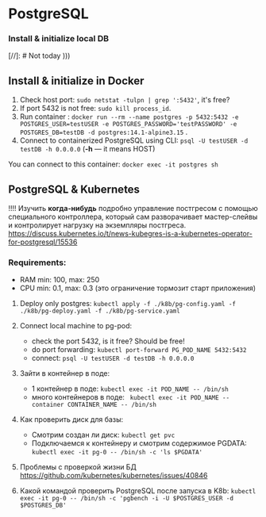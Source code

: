 # PostgreSQL

### Install & initialize local DB

[//]: #<TODO write instalation description>
Not today )))

## Install & initialize in Docker

1. Check host port: `sudo netstat -tulpn | grep ':5432'`, it's free?
2. If port 5432 is not free: `sudo kill process_id`.
3. Run
   container : `docker run --rm --name postgres -p 5432:5432 -e POSTGRES_USER=testUSER -e POSTGRES_PASSWORD='testPASSWORD' -e POSTGRES_DB=testDB -d postgres:14.1-alpine3.15`
   .
4. Connect to containerized PostgreSQL using CLI: `psql -U testUSER -d testDB -h 0.0.0.0` (**-h** —
   it means HOST)

You can connect to this container: `docker exec -it postgres sh`

## PostgreSQL & Kubernetes

!!!! Изучить **когда-нибудь** подробно управление постгресом с помощью специального контроллера,
который сам разворачивает мастер-слейвы и контролирует нагрузку на экземпляры
постгреса. https://discuss.kubernetes.io/t/news-kubegres-is-a-kubernetes-operator-for-postgresql/15536

### Requirements:

- RAM min: 100, max: 250
- CPU min: 0.1, max: 0.3 (это ограничение тормозит старт приложения)

1. Deploy only
   postgres: `kubectl apply -f ./k8b/pg-config.yaml -f ./k8b/pg-deploy.yaml -f ./k8b/pg-service.yaml`
2. Connect local machine to pg-pod:
    - check the port 5432, is it free? Should be free!
    - do port forwarding: `kubectl port-forward PG_POD_NAME 5432:5432`
    - connect: `psql -U testUSER -d testDB -h 0.0.0.0`
3. Зайти в контейнер в поде:
    - 1 контейнер в поде: `kubectl exec -it POD_NAME -- /bin/sh`
    - много контейнеров в поде: ` kubectl exec -it POD_NAME --container CONTAINER_NAME -- /bin/sh`
4. Как проверить диск для базы:
    - Смотрим создан ли диск: `kubectl get pvc`
    - Подключаемся к контейнеру и смотрим содержимое PGDATA: `kubectl exec -it pg-0 -- /bin/sh -c 'ls $PGDATA'`

5. Проблемы с проверкой жизни БД https://github.com/kubernetes/kubernetes/issues/40846
6. Какой командой проверить PostgreSQL после запуска в K8b: `kubectl exec -it pg-0 -- /bin/sh -c 'pgbench -i -U $POSTGRES_USER -d $POSTGRES_DB'`




